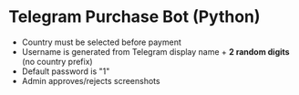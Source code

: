 # Telegram Purchase Bot (Python)

- Country must be selected before payment
- Username is generated from Telegram display name + **2 random digits** (no country prefix)
- Default password is "1"
- Admin approves/rejects screenshots
